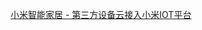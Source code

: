 [小米智能家居 - 第三方设备云接入小米IOT平台](https://iot.mi.com/new/guide.html?file=07-%E4%BA%91%E5%AF%B9%E4%BA%91%E5%BC%80%E5%8F%91%E6%8C%87%E5%8D%97/01-%E6%99%BA%E8%83%BD%E7%A1%AC%E4%BB%B6%E4%BA%91%E5%AF%B9%E4%BA%91%E6%8E%A5%E5%85%A5/02-%E7%AC%AC%E4%B8%89%E6%96%B9%E8%AE%BE%E5%A4%87%E4%BA%91%E6%8E%A5%E5%85%A5%E5%B0%8F%E7%B1%B3IOT%E5%B9%B3%E5%8F%B0)
